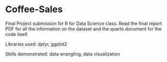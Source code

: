 # Coffee-Sales

Final Project submission for R for Data Science class. Read the final report PDF for all the information on the dataset and the quarto document for the code itself.

Libraries used: dplyr, ggplot2

Skills demonstrated: data wrangling, data visualization
